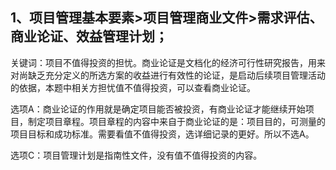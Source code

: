 ## 1、项目管理基本要素>项目管理商业文件>需求评估、商业论证、效益管理计划；

关键词：项目不值得投资的担忧。商业论证是文档化的经济可行性研究报告，用来对尚缺乏充分定义的所选方案的收益进行有效性的论证，是启动后续项目管理活动的依据，本题中相关方担忧值不值得投资，可以查看商业论证。

选项A：商业论证的作用就是确定项目能否被投资，有商业论证才能继续开始项目，制定项目章程。项目章程的内容中来自于商业论证的是：项目目的，可测量的项目目标和成功标准。需要看值不值得投资，选详细记录的更好。所以不选A。

选项C：项目管理计划是指南性文件，没有值不值得投资的内容。

























